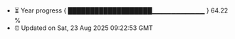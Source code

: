 - ⏳ Year progress { ███████████████████▁▁▁▁▁▁▁▁▁▁▁ } 64.22 %
- ⏰ Updated on Sat, 23 Aug 2025 09:22:53 GMT


